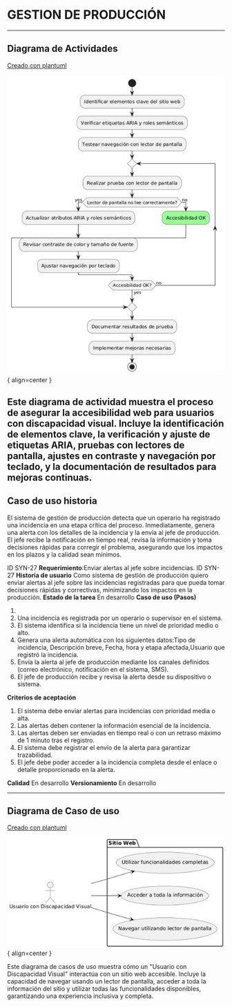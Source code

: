 # GESTION DE PRODUCCIÓN

------

## Diagrama de Actividades
[Creado con plantuml](https://plantuml.com/es/)

![Image title](./assets/images/macp-17.png){ align=center }

Este diagrama de actividad muestra el proceso de asegurar la accesibilidad web para usuarios con discapacidad visual. Incluye la identificación de elementos clave, la verificación y ajuste de etiquetas ARIA, pruebas con lectores de pantalla, ajustes en contraste y navegación por teclado, y la documentación de resultados para mejoras continuas.
---
###

## Caso de uso historia 
El sistema de gestión de producción detecta que un operario ha registrado una incidencia en una etapa crítica del proceso. Inmediatamente, genera una alerta con los detalles de la incidencia y la envía al jefe de producción. El jefe recibe la notificación en tiempo real, revisa la información y toma decisiones rápidas para corregir el problema, asegurando que los impactos en los plazos y la calidad sean mínimos.

  <tr class="idtext principal">
    <td>ID SYN-27</td>
  </tr>
  <tr class="single text">
    <td><strong>Requerimiento</strong>:Enviar alertas al jefe sobre incidencias. ID SYN-27</td>
  </tr>
  <tr class="single gray">
    <td><strong>Historia de usuario</strong></td>
  </tr>
  <tr class="single text">
    <td>Como sistema de gestión de producción quiero enviar alertas al jefe sobre las incidencias registradas para que pueda tomar decisiones rápidas y correctivas, minimizando los impactos en la producción.
</td>
  </tr>
  <tr class="duo">
    <th class="gray"><strong>Estado de la tarea</strong></th>
    <th>En desarrollo</th>
  </tr>
  <tr class="single gray">
    <td><strong>Caso de uso (Pasos)</strong></td>
  </tr>
  <tr class="single text">
    <td>
        <ol>
            <li>
             <li>Una incidencia es registrada por un operario o supervisor en el sistema.</li>
            <li>El sistema identifica si la incidencia tiene un nivel de prioridad medio o alto.</li>
            <li>Genera una alerta automática con los siguientes datos:Tipo de incidencia, Descripción breve, Fecha, hora y etapa afectada,Usuario que registró la incidencia.</li>
            <li>Envía la alerta al jefe de producción mediante los canales definidos (correo electrónico, notificación en el sistema, SMS).</li>
            <li>El jefe de producción recibe y revisa la alerta desde su dispositivo o sistema.</li>
        </ol>
    </td>
  </tr>
  <tr class="single gray">
    <td><strong>Criterios de aceptación</strong></td>
  </tr>
  <tr class="single text">
    <td>
        <ol>
              <li>El sistema debe enviar alertas para incidencias con prioridad media o alta.</li>
              <li>Las alertas deben contener la información esencial de la incidencia.</li>
              <li>Las alertas deben ser enviadas en tiempo real o con un retraso máximo de 1 minuto tras el registro.</li>
              <li>El sistema debe registrar el envío de la alerta para garantizar trazabilidad.</li>
              <li>El jefe debe poder acceder a la incidencia completa desde el enlace o detalle proporcionado en la alerta.</li>
            </ol>
 <tr class="duo">
    <th class="gray"><strong>Calidad</strong></th>
    <th>En desarrollo</th>
  </tr>
  <tr class="duo">
    <th class="gray"><strong>Versionamiento</strong></th>
    <th>En desarrollo</th>
  </tr>
</table>



---
## Diagrama de Caso de uso
[Creado con plantuml](https://plantuml.com/es/)

![Image title](./assets/images/DIAGRAMAS%20DE%20CASO%20DE%20USO/CASO17.png){ align=center }

Este diagrama de casos de uso muestra cómo un "Usuario con Discapacidad Visual" interactúa con un sitio web accesible. Incluye la capacidad de navegar usando un lector de pantalla, acceder a toda la información del sitio y utilizar todas las funcionalidades disponibles, garantizando una experiencia inclusiva y completa.
 